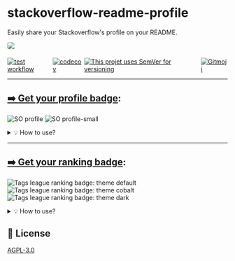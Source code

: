 # stackoverflow-readme-profile

Easily share your Stackoverflow's profile on your README.

<div style="display: flex; justify-content: center;">
  <img src="https://raw.githubusercontent.com/johannchopin/stackoverflow-readme-profile/main/docs/banner.png" width="100%" style="max-width: 600px; border-radius: 4px; margin-x: 40px; margin-bottom: 20px;">
</div>

<div style="display: flex; justify-content: center;">
<a href="https://github.com/johannchopin/stackoverflow-readme-profile/actions">
  <img src="https://github.com/johannchopin/stackoverflow-readme-profile/actions/workflows/test.yml/badge.svg" alt="test workflow">
</a>
<a href="https://codecov.io/gh/johannchopin/stackoverflow-readme-profile">
  <img src="https://codecov.io/gh/johannchopin/stackoverflow-readme-profile/branch/main/graph/badge.svg" alt="codecov">
</a>
<a href="https://semver.org/">
  <img src="https://img.shields.io/badge/Versioning-SemVer-blue" alt="This projet uses SemVer for versioning"/>
</a>
<a href="https://gitmoji.dev">
  <img src="https://img.shields.io/badge/gitmoji-%20😜%20😍-FFDD67.svg" alt="Gitmoji">
</a>
</div>

---

## [➡️ Get your profile badge](https://stackoverflow-readme-profile.vercel.app):

![SO profile](https://raw.githubusercontent.com/johannchopin/stackoverflow-readme-profile/main/docs/profile/themes/dark.svg)
![SO profile-small](https://raw.githubusercontent.com/johannchopin/stackoverflow-readme-profile/main/docs/profile-small/themes/default.svg)

<details>
<summary>💡 How to use?</summary>

> Use the [online generator](https://stackoverflow-readme-profile.vercel.app/profile) for a quicker setup

You can generate your SO profile by calling this url with the corresponding [template name](#templates) and your SO user id:

```
https://stackoverflow-readme-profile.johannchopin.fr/:template/:id
```

Use it like that in your README:

```md
[![johannchopin's SO profile](https://stackoverflow-readme-profile.johannchopin.fr/:template/:id)](https://github.com/johannchopin/stackoverflow-readme-profile)
```

---

### 📄 Templates

- [profile](#profile)
- [profile-small](#profile-small)

#### profile

Render a profile badge by using the `profile` template:

```
https://stackoverflow-readme-profile.johannchopin.fr/profile/:id
```

![profile](./docs/profile/themes/dark.svg)

##### Params (as query strings)

| param      |  default  | description                                                    |
| :--------- | :-------: | :------------------------------------------------------------- |
| `theme`    | `default` | Theme to use. [Check them out here!](./docs/profile/README.md) |
| `website`  |  `true`   | Show or not the website URL (`true` \| `false`)                |
| `location` |  `true`   | Show or not the location (`true` \| `false`)                   |

#### profile-small

Render a smaller profile badge without the location and the website

![profile](./docs/profile-small/themes/dark.svg)

##### Params (as query strings)

| param   |  default  | description                                                          |
| :------ | :-------: | :------------------------------------------------------------------- |
| `theme` | `default` | Theme to use. [Check them out here!](./docs/profile-small/README.md) |

</details>

---

## [➡️ Get your ranking badge](https://stackoverflow-readme-profile.vercel.app):
![Tags league ranking badge: theme default](https://raw.githubusercontent.com/johannchopin/stackoverflow-readme-profile/main/docs/tags-league-ranking/themes/default.svg)
![Tags league ranking badge: theme cobalt](https://raw.githubusercontent.com/johannchopin/stackoverflow-readme-profile/main/docs/tags-league-ranking/themes/cobalt.svg)
![Tags league ranking badge: theme dark](https://raw.githubusercontent.com/johannchopin/stackoverflow-readme-profile/main/docs/tags-league-ranking/themes/dark.svg)

<details>
<summary>💡 How to use?</summary>

> Use the [online generator](https://stackoverflow-readme-profile.vercel.app/tags-league) for a quicker setup

You can generate your SO ranking badge by calling this url with the desired technology ([see the tags list](./src/tags-league/TAGS.json)) and your SO user id:

```
https://stackoverflow-readme-profile.johannchopin.fr/tags-league-ranking/:tagName/:id
```

### Params (as query strings)

| param   |  default  | description                                                                |
| :------ | :-------: | :------------------------------------------------------------------------- |
| `theme` | `default` | Theme to use. [Check them out here!](./docs/tags-league-ranking/README.md) |

</details>

## 📄 License

[AGPL-3.0](./LICENSE.txt)

